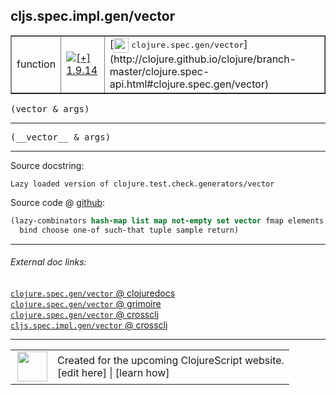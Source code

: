 ## cljs.spec.impl.gen/vector



 <table border="1">
<tr>
<td>function</td>
<td><a href="https://github.com/cljsinfo/cljs-api-docs/tree/1.9.14"><img valign="middle" alt="[+] 1.9.14" title="Added in 1.9.14" src="https://img.shields.io/badge/+-1.9.14-lightgrey.svg"></a> </td>
<td>
[<img height="24px" valign="middle" src="http://i.imgur.com/1GjPKvB.png"> <samp>clojure.spec.gen/vector</samp>](http://clojure.github.io/clojure/branch-master/clojure.spec-api.html#clojure.spec.gen/vector)
</td>
</tr>
</table>

<samp>(vector & args)</samp><br>

---

 <samp>
(__vector__ & args)<br>
</samp>

---





Source docstring:

```
Lazy loaded version of clojure.test.check.generators/vector
```


Source code @ [github]():

```clj
(lazy-combinators hash-map list map not-empty set vector fmap elements
  bind choose one-of such-that tuple sample return)
```

<!--
Repo - tag - source tree - lines:

 <pre>

</pre>

-->

---



###### External doc links:

[`clojure.spec.gen/vector` @ clojuredocs](http://clojuredocs.org/clojure.spec.gen/vector)<br>
[`clojure.spec.gen/vector` @ grimoire](http://conj.io/store/v1/org.clojure/clojure/1.7.0-beta3/clj/clojure.spec.gen/vector/)<br>
[`clojure.spec.gen/vector` @ crossclj](http://crossclj.info/fun/clojure.spec.gen/vector.html)<br>
[`cljs.spec.impl.gen/vector` @ crossclj](http://crossclj.info/fun/cljs.spec.impl.gen.cljs/vector.html)<br>

---

 <table>
<tr><td>
<img valign="middle" align="right" width="48px" src="http://i.imgur.com/Hi20huC.png">
</td><td>
Created for the upcoming ClojureScript website.<br>
[edit here] | [learn how]
</td></tr></table>

[edit here]:https://github.com/cljsinfo/cljs-api-docs/blob/master/cljsdoc/cljs.spec.impl.gen/vector.cljsdoc
[learn how]:https://github.com/cljsinfo/cljs-api-docs/wiki/cljsdoc-files

<!--

This information was too distracting to show to readers, but I'll leave it
commented here since it is helpful to:

- pretty-print the data used to generate this document
- and show how to retrieve that data



The API data for this symbol:

```clj
{:ns "cljs.spec.impl.gen",
 :name "vector",
 :signature ["[& args]"],
 :name-encode "vector",
 :history [["+" "1.9.14"]],
 :type "function",
 :clj-equiv {:full-name "clojure.spec.gen/vector",
             :url "http://clojure.github.io/clojure/branch-master/clojure.spec-api.html#clojure.spec.gen/vector"},
 :full-name-encode "cljs.spec.impl.gen/vector",
 :source {:code "(lazy-combinators hash-map list map not-empty set vector fmap elements\n  bind choose one-of such-that tuple sample return)",
          :title "Source code",
          :repo "clojurescript",
          :tag "r1.9.36",
          :filename "src/main/cljs/cljs/spec/impl/gen.cljs",
          :lines [69 70],
          :url "https://github.com/clojure/clojurescript/blob/r1.9.36/src/main/cljs/cljs/spec/impl/gen.cljs#L69-L70"},
 :usage ["(vector & args)"],
 :full-name "cljs.spec.impl.gen/vector",
 :docstring "Lazy loaded version of clojure.test.check.generators/vector",
 :cljsdoc-url "https://github.com/cljsinfo/cljs-api-docs/blob/master/cljsdoc/cljs.spec.impl.gen/vector.cljsdoc"}

```

Retrieve the API data for this symbol:

```clj
;; from Clojure REPL
(require '[clojure.edn :as edn])
(-> (slurp "https://raw.githubusercontent.com/cljsinfo/cljs-api-docs/catalog/cljs-api.edn")
    (edn/read-string)
    (get-in [:symbols "cljs.spec.impl.gen/vector"]))
```

-->
